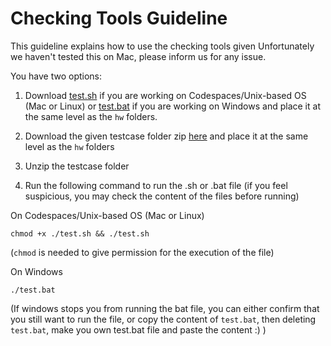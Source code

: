 # Checking Tools Guideline

This guideline explains how to use the checking tools given
Unfortunately we haven't tested this on Mac, please inform us for any issue.

You have two options:

1. Download [test.sh](./test.sh) if you are working on Codespaces/Unix-based OS (Mac or Linux) or [test.bat](./test.bat) if you are working on Windows and place it at the same level as the `hw` folders.

<insert-image-later-here>

2. Download the given testcase folder zip [here](./testing.zip) and place it at the same level as the `hw` folders

<insert-image-later-here>

3. Unzip the testcase folder 

<insert-image-later-here>

4. Run the following command to run the .sh or .bat file (if you feel suspicious, you may check the content of the files before running)

  On Codespaces/Unix-based OS (Mac or Linux)
  ```
  chmod +x ./test.sh && ./test.sh
  ```
  (`chmod` is needed to give permission for the execution of the file)
  
  On Windows
  ```
  ./test.bat
  ```
  (If windows stops you from running the bat file, you can either confirm that you still want to run the file, or copy the content of `test.bat`, then deleting `test.bat`, make you own test.bat file and paste the content :) )
